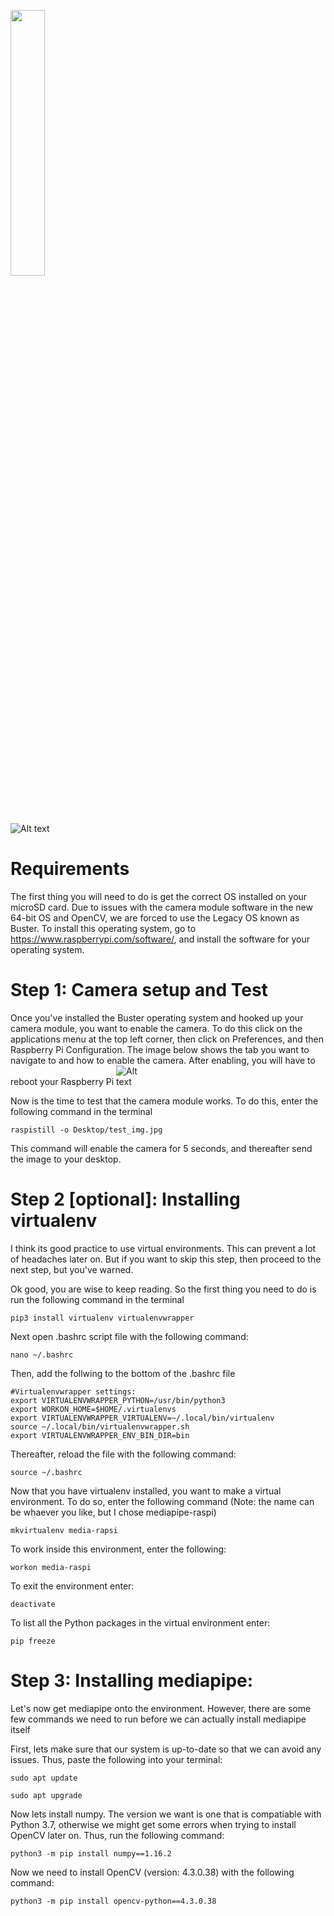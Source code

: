 <p align:"center"; width:"100%">
<img
  src="https://camo.githubusercontent.com/30cdd34ec996c7ef9ad50fa02379e02738d27979e5aa7839899fb9e03fe65a4d/68747470733a2f2f6d65646961706970652e6465762f696d616765732f6d65646961706970655f736d616c6c2e706e67"
  width ="33%"> 
</p>

<img
  src= "https://www.raspberrypi.com/app/uploads/2017/06/Powered-by-Raspberry-Pi-Logo_Outline-Colour-Screen-500x153.png"
  alt="Alt text"
  title="Optional title"
  style="verical-align:right">


# Requirements
  The first thing you will need to do is get the correct OS installed on your microSD card. Due to issues with the camera module software in the new 64-bit OS and OpenCV, we are forced to use the Legacy OS known as Buster. To install this operating system, go to https://www.raspberrypi.com/software/, and install the software for your operating system.

# Step 1: Camera setup and Test
  Once you've installed the Buster operating system and hooked up your camera module, you want to enable the camera. To do this click on the applications menu at the top left corner, then click on Preferences, and then Raspberry Pi Configuration. The image below shows the tab you want to navigate to and how to enable the camera. After enabling, you will have to reboot your Raspberry Pi
  <img
  src= "https://imageio.forbes.com/specials-images/imageserve/60499cd3edb82cbf47c586e3/This-sand-dune--known-as-Dingo-Gap--was-crossed-by-Mars-Curiosity-in-2014-/960x0.jpg?format=jpg&width=960"
  alt="Alt text"
  title="Optional title"
  style="auto; max-width: 50px">
  
Now is the time to test that the camera module works. To do this, enter the following command in the terminal

```
raspistill -o Desktop/test_img.jpg
```
This command will enable the camera for 5 seconds, and thereafter send the image to your desktop.

# Step 2 [optional]: Installing virtualenv 


I think its good practice to use virtual environments. This can prevent a lot of headaches later on. But if you want to skip this step, then proceed to the next step, but you've warned.

Ok good, you are wise to keep reading. So the first thing you need to do is run the following command in the terminal 

```
pip3 install virtualenv virtualenvwrapper
```

Next open .bashrc script file with the following command:

```
nano ~/.bashrc
```

Then, add the follwing to the bottom of the .bashrc file

```
#Virtualenvwrapper settings:
export VIRTUALENVWRAPPER_PYTHON=/usr/bin/python3
export WORKON_HOME=$HOME/.virtualenvs
export VIRTUALENVWRAPPER_VIRTUALENV=~/.local/bin/virtualenv
source ~/.local/bin/virtualenvwrapper.sh
export VIRTUALENVWRAPPER_ENV_BIN_DIR=bin
```

Thereafter, reload the file with the following command:

```
source ~/.bashrc
```
Now that you have virtualenv installed, you want to make a virtual environment. To do so, enter the following command (Note: the name can be whaever you like, but I chose mediapipe-raspi)

```
mkvirtualenv media-rapsi
```

To work inside this environment, enter the following:

```
workon media-raspi

```
To exit the environment enter:

```
deactivate
```

To list all the Python packages in the virtual environment enter:

```
pip freeze
```
# Step 3: Installing mediapipe:
Let's now get mediapipe onto the environment. However, there are some few commands we need to run before we can actually install mediapipe itself

First, lets make sure that our system is up-to-date so that we can avoid any issues. Thus, paste the following into your terminal:

```
sudo apt update
```

```
sudo apt upgrade
```

Now lets install numpy. The version we want is one that is compatiable with Python 3.7, otherwise we might get some errors when trying to install OpenCV later on. Thus, run the following command:

```
python3 -m pip install numpy==1.16.2
```

Now we need to install OpenCV (version: 4.3.0.38) with the following command:

```
python3 -m pip install opencv-python==4.3.0.38
```



